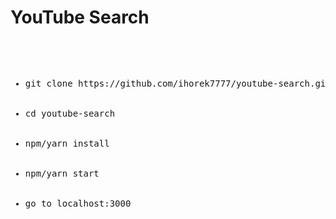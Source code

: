 <h1>YouTube Search</h1>

<pre>
  <ul>
    <li>git clone https://github.com/ihorek7777/youtube-search.git</li>
    <li>cd youtube-search</li>
    <li>npm/yarn install</li>
    <li>npm/yarn start</li>
    <li>go to localhost:3000</li>
  </ul>
</pre>


